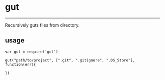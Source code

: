 # gut
-----------------------------

Recursively guts files from directory.

## usage

    var gut = require('gut')
    
    gut("path/to/project", [".git", ".gitignore", ".DS_Store"], function(err){
      
    })